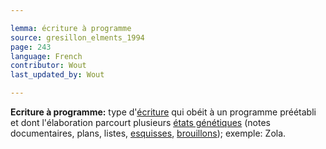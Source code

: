 ```yaml
---

lemma: écriture à programme
source: gresillon_elments_1994
page: 243
language: French
contributor: Wout
last_updated_by: Wout

---
```


**Ecriture à programme:** type d'[écriture](writingProcess.html) qui obéit à un programme préétabli et dont l'élaboration parcourt plusieurs [états génétiques](writingStage.html) (notes documentaires, plans, listes, [esquisses](sketch.html), [brouillons](draft.html)); exemple: Zola.
